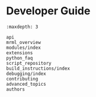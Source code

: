 # Developer Guide

```{toctree}
:maxdepth: 3

api
mrml_overview
modules/index
extensions
python_faq
script_repository
build_instructions/index
debugging/index
contributing
advanced_topics
authors
```
